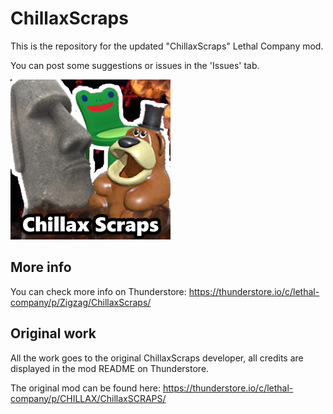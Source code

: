 # ChillaxScraps

This is the repository for the updated "ChillaxScraps" Lethal Company mod.

You can post some suggestions or issues in the 'Issues' tab.

![Preview](https://raw.githubusercontent.com/ZigzagAwaka/ChillaxScraps/main/zigzag.chillaxscraps/icon.png)

## More info
You can check more info on Thunderstore:
https://thunderstore.io/c/lethal-company/p/Zigzag/ChillaxScraps/

## Original work
All the work goes to the original ChillaxScraps developer, all credits are displayed in the mod README on Thunderstore.

The original mod can be found here: https://thunderstore.io/c/lethal-company/p/CHILLAX/ChillaxSCRAPS/
